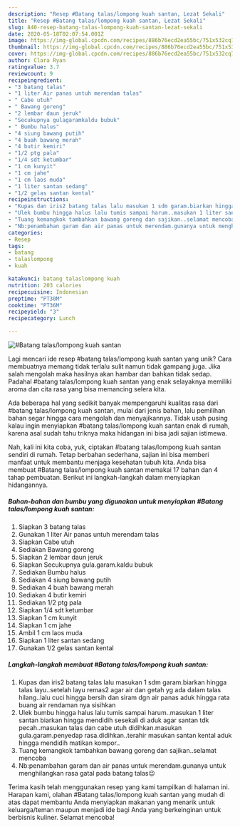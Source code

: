 ```yaml
---
description: "Resep #Batang talas/lompong kuah santan, Lezat Sekali"
title: "Resep #Batang talas/lompong kuah santan, Lezat Sekali"
slug: 840-resep-batang-talas-lompong-kuah-santan-lezat-sekali
date: 2020-05-18T02:07:54.001Z
image: https://img-global.cpcdn.com/recipes/886b76ecd2ea55bc/751x532cq70/batang-talaslompong-kuah-santan-foto-resep-utama.jpg
thumbnail: https://img-global.cpcdn.com/recipes/886b76ecd2ea55bc/751x532cq70/batang-talaslompong-kuah-santan-foto-resep-utama.jpg
cover: https://img-global.cpcdn.com/recipes/886b76ecd2ea55bc/751x532cq70/batang-talaslompong-kuah-santan-foto-resep-utama.jpg
author: Clara Ryan
ratingvalue: 3.7
reviewcount: 9
recipeingredient:
- "3 batang talas"
- "1 liter Air panas untuh merendam talas"
- " Cabe utuh"
- " Bawang goreng"
- "2 lembar daun jeruk"
- "Secukupnya gulagaramkaldu bubuk"
- " Bumbu halus"
- "4 siung bawang putih"
- "4 buah bawang merah"
- "4 butir kemiri"
- "1/2 ptg pala"
- "1/4 sdt ketumbar"
- "1 cm kunyit"
- "1 cm jahe"
- "1 cm laos muda"
- "1 liter santan sedang"
- "1/2 gelas santan kental"
recipeinstructions:
- "Kupas dan iris2 batang talas lalu masukan 1 sdm garam.biarkan hingga talas layu..setelah layu remas2 agar air dan getah yg ada dalam talas hilang..lalu cuci hingga bersih dan siram dgn air panas aduk hingga rata buang air rendaman nya sisihkan"
- "Ulek bumbu hingga halus lalu tumis sampai harum..masukan 1 liter santan biarkan hingga mendidih sesekali di aduk agar santan tdk pecah..masukan talas dan cabe utuh didihkan.masukan gula.garam.penyedap rasa.didihkan..terahir masukan santan kental aduk hingga mendidih matikan kompor.."
- "Tuang kemangkok tambahkan bawang goreng dan sajikan..selamat mencoba"
- "Nb:penambahan garam dan air panas untuk merendam.gunanya untuk menghilangkan rasa gatal pada batang talas😉"
categories:
- Resep
tags:
- batang
- talaslompong
- kuah

katakunci: batang talaslompong kuah 
nutrition: 203 calories
recipecuisine: Indonesian
preptime: "PT30M"
cooktime: "PT36M"
recipeyield: "3"
recipecategory: Lunch

---
```



![#Batang talas/lompong kuah santan](https://img-global.cpcdn.com/recipes/886b76ecd2ea55bc/751x532cq70/batang-talaslompong-kuah-santan-foto-resep-utama.jpg)

Lagi mencari ide resep #batang talas/lompong kuah santan yang unik? Cara membuatnya memang tidak terlalu sulit namun tidak gampang juga. Jika salah mengolah maka hasilnya akan hambar dan bahkan tidak sedap. Padahal #batang talas/lompong kuah santan yang enak selayaknya memiliki aroma dan cita rasa yang bisa memancing selera kita.



Ada beberapa hal yang sedikit banyak mempengaruhi kualitas rasa dari #batang talas/lompong kuah santan, mulai dari jenis bahan, lalu pemilihan bahan segar hingga cara mengolah dan menyajikannya. Tidak usah pusing kalau ingin menyiapkan #batang talas/lompong kuah santan enak di rumah, karena asal sudah tahu triknya maka hidangan ini bisa jadi sajian istimewa.


Nah, kali ini kita coba, yuk, ciptakan #batang talas/lompong kuah santan sendiri di rumah. Tetap berbahan sederhana, sajian ini bisa memberi manfaat untuk membantu menjaga kesehatan tubuh kita. Anda bisa membuat #Batang talas/lompong kuah santan memakai 17 bahan dan 4 tahap pembuatan. Berikut ini langkah-langkah dalam menyiapkan hidangannya.

<!--inarticleads1-->

##### Bahan-bahan dan bumbu yang digunakan untuk menyiapkan #Batang talas/lompong kuah santan:

1. Siapkan 3 batang talas
1. Gunakan 1 liter Air panas untuh merendam talas
1. Siapkan  Cabe utuh
1. Sediakan  Bawang goreng
1. Siapkan 2 lembar daun jeruk
1. Siapkan Secukupnya gula.garam.kaldu bubuk
1. Sediakan  Bumbu halus
1. Sediakan 4 siung bawang putih
1. Sediakan 4 buah bawang merah
1. Sediakan 4 butir kemiri
1. Sediakan 1/2 ptg pala
1. Siapkan 1/4 sdt ketumbar
1. Siapkan 1 cm kunyit
1. Siapkan 1 cm jahe
1. Ambil 1 cm laos muda
1. Siapkan 1 liter santan sedang
1. Gunakan 1/2 gelas santan kental




<!--inarticleads2-->

##### Langkah-langkah membuat #Batang talas/lompong kuah santan:

1. Kupas dan iris2 batang talas lalu masukan 1 sdm garam.biarkan hingga talas layu..setelah layu remas2 agar air dan getah yg ada dalam talas hilang..lalu cuci hingga bersih dan siram dgn air panas aduk hingga rata buang air rendaman nya sisihkan
1. Ulek bumbu hingga halus lalu tumis sampai harum..masukan 1 liter santan biarkan hingga mendidih sesekali di aduk agar santan tdk pecah..masukan talas dan cabe utuh didihkan.masukan gula.garam.penyedap rasa.didihkan..terahir masukan santan kental aduk hingga mendidih matikan kompor..
1. Tuang kemangkok tambahkan bawang goreng dan sajikan..selamat mencoba
1. Nb:penambahan garam dan air panas untuk merendam.gunanya untuk menghilangkan rasa gatal pada batang talas😉




Terima kasih telah menggunakan resep yang kami tampilkan di halaman ini. Harapan kami, olahan #Batang talas/lompong kuah santan yang mudah di atas dapat membantu Anda menyiapkan makanan yang menarik untuk keluarga/teman maupun menjadi ide bagi Anda yang berkeinginan untuk berbisnis kuliner. Selamat mencoba!
